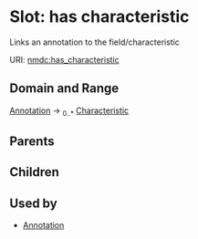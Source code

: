 
# Slot: has characteristic


Links an annotation to the field/characteristic

URI: [nmdc:has_characteristic](https://microbiomedata/meta/has_characteristic)

## Domain and Range

[Annotation](Annotation.md) ->  <sub>0..*</sub> [Characteristic](Characteristic.md)

## Parents


## Children


## Used by

 * [Annotation](Annotation.md)
